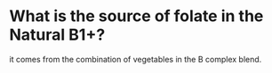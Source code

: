 # What is the source of folate in the Natural B1+?

it comes from the combination of vegetables in the B complex blend.